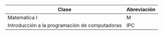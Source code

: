 | Clase                                          | Abreviación |
|------------------------------------------------|-------------|
| Matematica I                                   | M           |
| Introducción a la programación de computadoras | IPC         |
